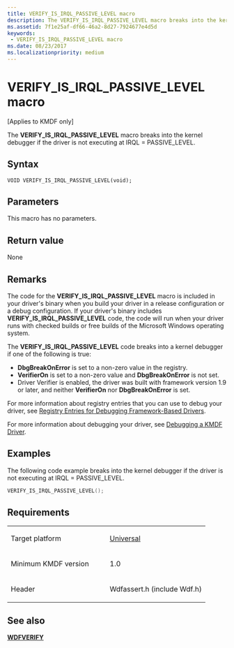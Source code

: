 ```yaml
---
title: VERIFY_IS_IRQL_PASSIVE_LEVEL macro
description: The VERIFY_IS_IRQL_PASSIVE_LEVEL macro breaks into the kernel debugger if the driver is not executing at IRQL PASSIVE_LEVEL.
ms.assetid: 7f1e25af-df66-46a2-8d27-7924677e4d5d
keywords:
 - VERIFY_IS_IRQL_PASSIVE_LEVEL macro
ms.date: 08/23/2017
ms.localizationpriority: medium
---
```


# VERIFY_IS_IRQL_PASSIVE_LEVEL macro


[Applies to KMDF only]

The **VERIFY_IS_IRQL_PASSIVE_LEVEL** macro breaks into the kernel debugger if the driver is not executing at IRQL = PASSIVE_LEVEL.

Syntax
------

```ManagedCPlusPlus
VOID VERIFY_IS_IRQL_PASSIVE_LEVEL(void);
```

Parameters
----------

This macro has no parameters.

Return value
------------

None

Remarks
-------

The code for the **VERIFY_IS_IRQL_PASSIVE_LEVEL** macro is included in your driver's binary when you build your driver in a release configuration or a debug configuration. If your driver's binary includes **VERIFY_IS_IRQL_PASSIVE_LEVEL** code, the code will run when your driver runs with checked builds or free builds of the Microsoft Windows operating system.

The **VERIFY_IS_IRQL_PASSIVE_LEVEL** code breaks into a kernel debugger if one of the following is true:

-   **DbgBreakOnError** is set to a non-zero value in the registry.
-   **VerifierOn** is set to a non-zero value and **DbgBreakOnError** is not set.
-   Driver Verifier is enabled, the driver was built with framework version 1.9 or later, and neither **VerifierOn** nor **DbgBreakOnError** is set.

For more information about registry entries that you can use to debug your driver, see [Registry Entries for Debugging Framework-Based Drivers](https://docs.microsoft.com/windows-hardware/drivers/wdf/registry-values-for-debugging-kmdf-drivers).

For more information about debugging your driver, see [Debugging a KMDF Driver](https://docs.microsoft.com/windows-hardware/drivers/wdf/debugging-a-wdf-driver).

Examples
--------

The following code example breaks into the kernel debugger if the driver is not executing at IRQL = PASSIVE_LEVEL.

```cpp
VERIFY_IS_IRQL_PASSIVE_LEVEL();
```

Requirements
------------

<table>
<colgroup>
<col width="50%" />
<col width="50%" />
</colgroup>
<tbody>
<tr class="odd">
<td><p>Target platform</p></td>
<td><a href="https://go.microsoft.com/fwlink/p/?linkid=531356" data-raw-source="[Universal](https://go.microsoft.com/fwlink/p/?linkid=531356)">Universal</a></td>
</tr>
<tr class="even">
<td><p>Minimum KMDF version</p></td>
<td><p>1.0</p></td>
</tr>
<tr class="odd">
<td><p>Header</p></td>
<td>Wdfassert.h (include Wdf.h)</td>
</tr>
</tbody>
</table>

## See also


[**WDFVERIFY**](wdfverify.md)
